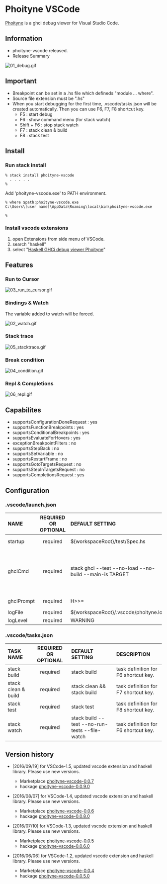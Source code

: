 

# Phoityne VSCode

[Phoityne](https://sites.google.com/site/phoityne/vscode) is a ghci debug viewer for Visual Studio Code.


## Information

* phoityne-vscode released.  
* Release Summary


![01_debug.gif](https://raw.githubusercontent.com/phoityne/phoityne-vscode/master/docs/01_debug.gif)


## Important

* Breakpoint can be set in a .hs file which defineds "module ... where".
* Source file extension must be ".hs"
* When you start debugging for the first time, .vscode/tasks.json will be created automatically. Then you can use F6, F7, F8 shortcut key.
  * F5 : start debug
  * F6 : show command menu (for stack watch)
  * Shift + F6 : stop stack watch
  * F7 : stack clean & build
  * F8 : stack test


## Install


### Run stack install

    % stack install phoityne-vscode
      . . . . .
    %

Add 'phoityne-vscode.exe' to PATH environment.

    % where $path:phoityne-vscode.exe
    C:\Users\[user name]\AppData\Roaming\local\bin\phoityne-vscode.exe
    
    %


### Install vscode extensions

1. open Extensions from side menu of VSCode.
2. search "haskell" 
3. select "[Haskell GHCi debug viewer Phoityne](https://marketplace.visualstudio.com/items?itemName=phoityne.phoityne-vscode)"

  
  
## Features

### Run to Cursor

![03_run_to_cursor.gif](https://raw.githubusercontent.com/phoityne/phoityne-vscode/master/docs/03_run_to_cursor.gif)


### Bindings & Watch

The variable added to watch will be forced.

![02_watch.gif](https://raw.githubusercontent.com/phoityne/phoityne-vscode/master/docs/02_watch.gif)


### Stack trace

![05_stacktrace.gif](https://raw.githubusercontent.com/phoityne/phoityne-vscode/master/docs/05_stacktrace.gif)


### Break condition

![04_condition.gif](https://raw.githubusercontent.com/phoityne/phoityne-vscode/master/docs/04_condition.gif)


### Repl & Completions

![06_repl.gif](https://raw.githubusercontent.com/phoityne/phoityne-vscode/master/docs/06_repl.gif)

## Capabilites

* supportsConfigurationDoneRequest : yes
* supportsFunctionBreakpoints : yes
* supportsConditionalBreakpoints : yes
* supportsEvaluateForHovers : yes
* exceptionBreakpointFilters : no
* supportsStepBack : no
* supportsSetVariable : no
* supportsRestartFrame : no
* supportsGotoTargetsRequest : no
* supportsStepInTargetsRequest : no
* supportsCompletionsRequest : yes


## Configuration

### __.vscode/launch.json__

|NAME|REQUIRED OR OPTIONAL|DEFAULT SETTING|DESCRIPTION|
|:--|:--:|:--|:--|
|startup|required|${workspaceRoot}/test/Spec.hs|debug startup file, will be loaded automatically.|
|ghciCmd|required|stack ghci --test --no-load --no-build --main-is TARGET|launch ghci command, must be Prelude module loaded. For example, "ghci -i${workspaceRoot}/src", "cabal exec -- ghci -i${workspaceRoot}/src"|
|ghciPrompt|required|H>>=|ghci command prompt string.|
|logFile|required|${workspaceRoot}/.vscode/phoityne.log|internal log file.|
|logLevel|required|WARNING|internal log level.|

### __.vscode/tasks.json__

|TASK NAME|REQUIRED OR OPTIONAL|DEFAULT SETTING|DESCRIPTION|
|:--|:--:|:--|:--|
|stack build|required|stack build|task definition for F6 shortcut key.|
|stack clean & build|required|stack clean && stack build|task definition for F7 shortcut key.|
|stack test|required|stack test|task definition for F8 shortcut key.|
|stack watch|required|stack build --test --no-run-tests --file-watch|task definition for F6 shortcut key.|


## Version history

* [2016/09/19] for VSCode-1.5, updated vscode extension and haskell library. Please use new versions.
  * Marketplace [phoityne-vscode-0.0.7](https://marketplace.visualstudio.com/items?itemName=phoityne.phoityne-vscode)
  * hackage [phoityne-vscode-0.0.9.0](https://hackage.haskell.org/package/phoityne-vscode)  

* [2016/08/07] for VSCode-1.4, updated vscode extension and haskell library. Please use new versions.
  * Marketplace [phoityne-vscode-0.0.6](https://marketplace.visualstudio.com/items?itemName=phoityne.phoityne-vscode)
  * hackage [phoityne-vscode-0.0.8.0](https://hackage.haskell.org/package/phoityne-vscode)

* [2016/07/10] for VSCode-1.3, updated vscode extension and haskell library. Please use new versions.
  * Marketplace [phoityne-vscode-0.0.5](https://marketplace.visualstudio.com/items?itemName=phoityne.phoityne-vscode)
  * hackage [phoityne-vscode-0.0.6.0](https://hackage.haskell.org/package/phoityne-vscode)

* [2016/06/06] for VSCode-1.2, updated vscode extension and haskell library. Please use new versions.
  * Marketplace [phoityne-vscode-0.0.4](https://marketplace.visualstudio.com/items?itemName=phoityne.phoityne-vscode)
  * hackage [phoityne-vscode-0.0.5.0](https://hackage.haskell.org/package/phoityne-vscode)

